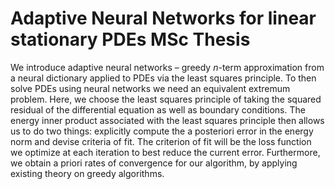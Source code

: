 # Adaptive Neural Networks for linear stationary PDEs MSc Thesis
We introduce adaptive neural networks – greedy $n$-term approximation from a neural dictionary applied to PDEs via the least squares principle. To then solve PDEs using neural networks we need an equivalent extremum problem. Here, we choose the least squares principle of taking the squared residual of the differential equation as well as boundary conditions. The energy inner product associated with the least squares principle then allows us to do two things: explicitly compute the a posteriori error in the energy norm and devise criteria of fit. The criterion of fit will be the loss function we optimize at each iteration to best reduce the current error. Furthermore, we obtain a priori rates of convergence for our algorithm, by applying existing theory on greedy algorithms.
